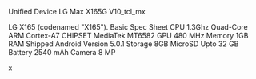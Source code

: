 Unified Device LG Max X165G V10_tcl_mx

LG X165         (codenamed "X165").
Basic 	        Spec Sheet
CPU 	        1.3Ghz Quad-Core ARM Cortex-A7
CHIPSET 	MediaTek MT6582
GPU 	        480 MHz
Memory   	1GB RAM
Shipped Android Version 5.0.1
Storage 	8GB
MicroSD 	Upto 32 GB
Battery 	2540 mAh
Camera 	        8 MP

x

